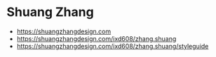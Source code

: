 # Shuang Zhang

- https://shuangzhangdesign.com
- https://shuangzhangdesign.com/ixd608/zhang.shuang
- https://shuangzhangdesign.com/ixd608/zhang.shuang/styleguide

